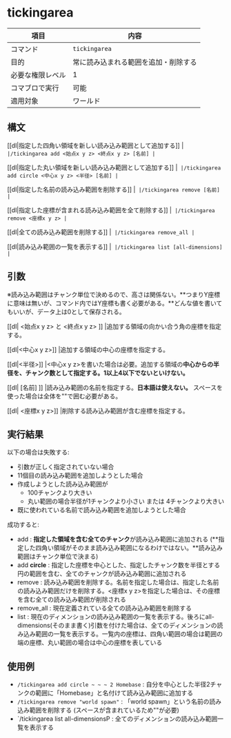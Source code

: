 # tickingarea

| 項目 | 内容 |
| --- | --- |
| コマンド | `tickingarea` |
| 目的 | 常に読み込まれる範囲を追加・削除する |
| 必要な権限レベル | 1 |
| コマブロで実行 | 可能 |
| 適用対象 | ワールド |

## 構文

[[dl|指定した四角い領域を新しい読み込み範囲として追加する]]
|```
|/tickingarea add <始点x y z> <終点x y z> [名前]
|```

[[dl|指定した丸い領域を新しい読み込み範囲として追加する]]
|```
|/tickingarea add circle <中心x y z> <半径> [名前]
|```

[[dl|指定した名前の読み込み範囲を削除する]]
|```
|/tickingarea remove [名前]
|```

[[dl|指定した座標が含まれる読み込み範囲を全て削除する]]
|```
|/tickingarea remove <座標x y z>
|```

[[dl|全ての読み込み範囲を削除する]]
|```
|/tickingarea remove_all
|```

[[dl|読み込み範囲の一覧を表示する]]
|```
|/tickingarea list [all-dimensions]
|```

## 引数

※読み込み範囲はチャンク単位で決めるので、高さは関係ない。**つまりY座標に意味は無いが、コマンド内ではY座標も書く必要がある。**どんな値を書いてもいいが、データ上は0として保存される。

[[dl| <始点x y z> と <終点x y z> ]]
|追加する領域の向かい合う角の座標を指定する。

[[dl|<中心x y z>]]
|追加する領域の中心の座標を指定する。

[[dl|<半径>]]
|<中心x y z>を書いた場合は必要。追加する領域の**中心からの半径を、**チャンク数として**指定する。1以上4以下でないといけない。**

[[dl| [名前] ]]
|読み込み範囲の名前を指定する。**日本語は使えない。** スペースを使った場合は全体を""で囲む必要がある。

[[dl| <座標x y z>]]
|削除する読み込み範囲が含む座標を指定する。

## 実行結果

以下の場合は失敗する:

- 引数が正しく指定されていない場合
- 11個目の読み込み範囲を追加しようとした場合
- 作成しようとした読み込み範囲が
  - 100チャンクより大きい
  - 丸い範囲の場合半径が1チャンクより小さい または 4チャンクより大きい
- 既に使われている名前で読み込み範囲を追加しようとした場合

成功すると:

-   add : **指定した領域を含む全てのチャンク**が読み込み範囲に追加される (**指定した四角い領域がそのまま読み込み範囲になるわけではない。**読み込み範囲はチャンク単位で決まる)
-   add **circle** : 指定した座標を中心とした、指定したチャンク数を半径とする円の範囲を含む、全てのチャンクが読み込み範囲に追加される
-   remove : 読み込み範囲を削除する。名前を指定した場合は、指定した名前の読み込み範囲だけを削除する。<座標x y z>を指定した場合は、その座標を含む全ての読み込み範囲が削除される
-   remove\_all : 現在定義されている全ての読み込み範囲を削除する
-   list : 現在のディメンションの読み込み範囲の一覧を表示する。後ろにall-dimensions(そのまま書く)引数を付けた場合は、全てのディメンションの読み込み範囲の一覧を表示する。一覧内の座標は、四角い範囲の場合は範囲の端の座標、丸い範囲の場合は中心の座標を表している

## 使用例

-   `/tickingarea add circle ~ ~ ~ 2 Homebase` : 自分を中心とした半径2チャンクの範囲に「Homebase」と名付けて読み込み範囲に追加する
-   `/tickingarea remove "world spawn"` : 「world spawn」という名前の読み込み範囲を削除する (スペースが含まれているため""が必要)
-   `/tickingarea list all-dimensionsP : 全てのディメンションの読み込み範囲一覧を表示する
